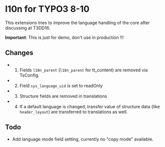 # l10n for TYPO3 8-10
 
This extensions tries to improve the language handling of the core after discussing at T3DD16.

**Important**: This is just for demo, don't use in production !!!

## Changes

- 1) Fields `l10n_parent` (`l18n_parent` for tt_content) are removed via TsConfig.
- 2) Field `sys_language_uid` is set to readOnly
- 3) Structure fields are removed in translations
- 4) If a default language is changed, transfer value of structure data (like `header_layout`) are transferred to translations as well.

## Todo

- Add language mode field setting, currently no "copy mode" available.

